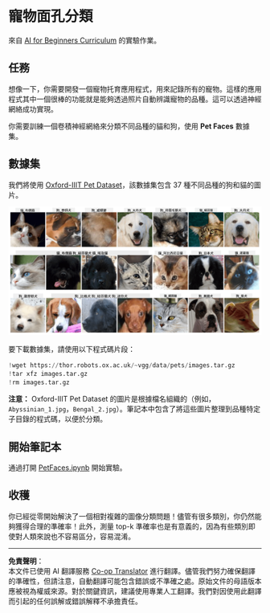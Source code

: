 <!--
CO_OP_TRANSLATOR_METADATA:
{
  "original_hash": "b70fcf7fcee862990f848c679090943f",
  "translation_date": "2025-10-03T14:52:50+00:00",
  "source_file": "lessons/4-ComputerVision/07-ConvNets/lab/README.md",
  "language_code": "mo"
}
-->
# 寵物面孔分類

來自 [AI for Beginners Curriculum](https://github.com/microsoft/ai-for-beginners) 的實驗作業。

## 任務

想像一下，你需要開發一個寵物托育應用程式，用來記錄所有的寵物。這樣的應用程式其中一個很棒的功能就是能夠透過照片自動辨識寵物的品種。這可以透過神經網絡成功實現。

你需要訓練一個卷積神經網絡來分類不同品種的貓和狗，使用 **Pet Faces** 數據集。

## 數據集

我們將使用 [Oxford-IIIT Pet Dataset](https://www.robots.ox.ac.uk/~vgg/data/pets/)，該數據集包含 37 種不同品種的狗和貓的圖片。

![我們將處理的數據集](../../../../../../translated_images/data.50b2a9d5484bdbf0f52f5765b381cec9efe2bd296a98f007f90bedb6ac67f2a8.mo.png)

要下載數據集，請使用以下程式碼片段：

```python
!wget https://thor.robots.ox.ac.uk/~vgg/data/pets/images.tar.gz
!tar xfz images.tar.gz
!rm images.tar.gz
```

**注意：** Oxford-IIIT Pet Dataset 的圖片是根據檔名組織的（例如，`Abyssinian_1.jpg`，`Bengal_2.jpg`）。筆記本中包含了將這些圖片整理到品種特定子目錄的程式碼，以便於分類。

## 開始筆記本

通過打開 [PetFaces.ipynb](PetFaces.ipynb) 開始實驗。

## 收穫

你已經從零開始解決了一個相對複雜的圖像分類問題！儘管有很多類別，你仍然能夠獲得合理的準確率！此外，測量 top-k 準確率也是有意義的，因為有些類別即使對人類來說也不容易區分，容易混淆。

---

**免責聲明**：  
本文件已使用 AI 翻譯服務 [Co-op Translator](https://github.com/Azure/co-op-translator) 進行翻譯。儘管我們努力確保翻譯的準確性，但請注意，自動翻譯可能包含錯誤或不準確之處。原始文件的母語版本應被視為權威來源。對於關鍵資訊，建議使用專業人工翻譯。我們對因使用此翻譯而引起的任何誤解或錯誤解釋不承擔責任。
